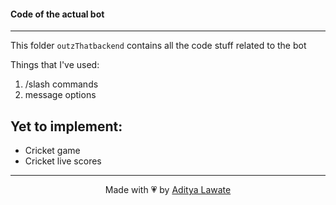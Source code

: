 #### Code of the actual bot

***

This folder `outzThatbackend` contains all the code stuff related to the bot

Things that I've used:
1. /slash commands
2. message options

Yet to implement:
---

- Cricket game
- Cricket live scores

--- 
<p align="center">
Made with 💗 by <a href = "https://linkedin.com/in/aditya-lawate"  target = "_blank" >Aditya Lawate </a>
</p>